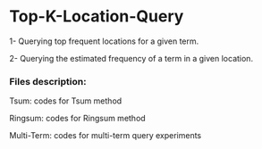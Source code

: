 # Top-K-Location-Query

1- Querying top frequent locations for a given term.

2- Querying the estimated frequency of a term in a given location.

### Files description:

Tsum: codes for Tsum method

Ringsum: codes for Ringsum method

Multi-Term: codes for multi-term query experiments



